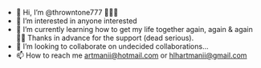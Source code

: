 - 👋 Hi, I’m @throwntone777 🥁🎸🎤
- 👀 I’m interested in anyone interested 
- 🌱 I’m currently learning how to get my life together again, again & again 🤷🏻 Thanks in advance for the support (dead serious).
- 💞️ I’m looking to collaborate on undecided collaborations...
- 📫 How to reach me artmanii@hotmail.com or hlhartmanii@gmail.com

<!---
artmanii/artmanii is a ✨ special ✨ repository because its `README.md` (this file) appears on your GitHub profile.
You can click the Preview link to take a look at your changes.
--->
